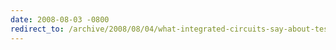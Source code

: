 ```yaml
---
date: 2008-08-03 -0800
redirect_to: /archive/2008/08/04/what-integrated-circuits-say-about-testing-your-code.aspx/
---
```


